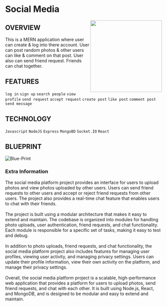 # Social Media

<img align='right' src="https://media.giphy.com/media/ZDuNgqyStEme0J69GO/giphy.gif" width="230">

## OVERVIEW

This is a MERN application where user can create & log into there account. User can post random photos & other users can like & comment on that post.
User also can send friend request. Friends can chat together.

## FEATURES

`log in` `sign up` `search people` `view profile` `send request` `accept request` `create post` `like post` `comment post` `send message`

## TECHNOLOGY

`Javascript` `NodeJS` `Express` `MongoBD` `Socket.IO` `React`

## BLUEPRINT

![Blue-Print](https://user-images.githubusercontent.com/114053180/221840919-6dbb9131-6227-4385-b743-645d62c938b9.jpg)

### Extra Information 

<p>
The social media platform project provides an interface for users to upload photos and view photos uploaded by other users. Users can send friend requests to other users and accept or reject friend requests from other users. The project also provides a real-time chat feature that enables users to chat with their friends.
<br><br>
The project is built using a modular architecture that makes it easy to extend and maintain. The codebase is organized into modules for handling photo uploads, user authentication, friend requests, and chat functionality. Each module is responsible for a specific set of tasks, making it easy to test and debug.
<br><br>
In addition to photo uploads, friend requests, and chat functionality, the social media platform project also includes features for managing user profiles, viewing user activity, and managing privacy settings. Users can update their profile information, view their own activity on the platform, and manage their privacy settings.
<br><br>
Overall, the social media platform project is a scalable, high-performance web application that provides a platform for users to upload photos, send friend requests, and chat with each other. It is built using Node.js, React, and MongoDB, and is designed to be modular and easy to extend and maintain.
</p>
